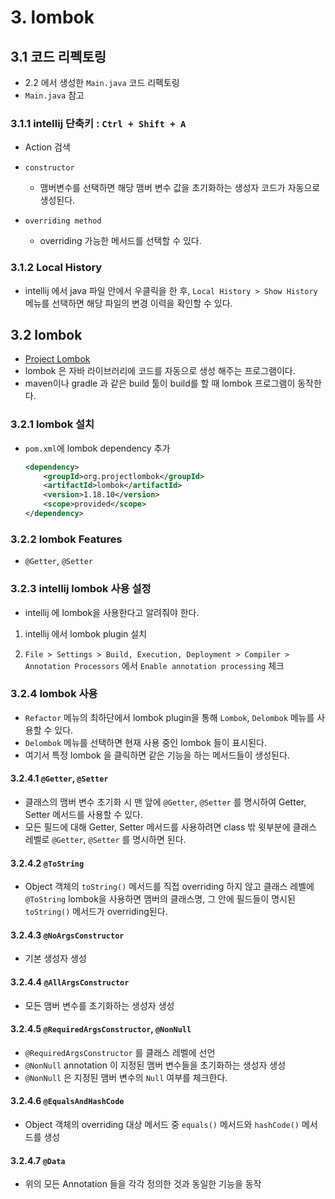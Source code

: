 # 3. lombok

## 3.1 코드 리펙토링

- 2.2 에서 생성한 `Main.java` 코드 리펙토링
- `Main.java` 참고



### 3.1.1 intellij 단축키 : `Ctrl + Shift + A`

- Action 검색
- `constructor`
  - 맴버변수를 선택하면 해당 맴버 변수 값을 초기화하는 생성자 코드가 자동으로 생성된다.

- `overriding method`
  - overriding 가능한 메서드를 선택할 수 있다.



### 3.1.2 Local History

- intellij 에서 java 파일 안에서 우클릭을 한 후, `Local History > Show History` 메뉴를 선택하면 해당 파일의 변경 이력을 확인할 수 있다.



## 3.2 lombok

- [Project Lombok](<https://projectlombok.org/>)
- lombok 은 자바 라이브러리에 코드를 자동으로 생성 해주는 프로그램이다.
- maven이나 gradle 과 같은 build 툴이 build를 할 때 lombok 프로그램이 동작한다.



### 3.2.1 lombok 설치

- `pom.xml`에 lombok dependency 추가

  ```xml
  <dependency>
      <groupId>org.projectlombok</groupId>
      <artifactId>lombok</artifactId>
      <version>1.18.10</version>
      <scope>provided</scope>
  </dependency>
  ```



### 3.2.2 lombok Features

- `@Getter`, `@Setter`



### 3.2.3 intellij lombok 사용 설정

- intellij 에 lombok을 사용한다고 알려줘야 한다.



1. intellij 에서 lombok plugin 설치

2. `File > Settings > Build, Execution, Deployment > Compiler > Annotation Processors` 에서 `Enable annotation processing` 체크



### 3.2.4 lombok 사용

- `Refactor` 메뉴의 최하단에서 lombok plugin을 통해 `Lombok`, `Delombok` 메뉴를 사용할 수 있다.
- `Delombok` 메뉴를 선택하면 현재 사용 중인 lombok 들이 표시된다. 
- 여기서 특정 lombok 을 클릭하면 같은 기능을 하는 메서드들이 생성된다.



#### 3.2.4.1  `@Getter`, `@Setter` 

- 클래스의 맴버 변수 초기화 시 맨 앞에 `@Getter`, `@Setter` 를 명시하여 Getter, Setter 메서드를 사용할 수 있다. 
- 모든 필드에 대해 Getter, Setter 메서드를 사용하려면 class 밖 윗부분에 클래스 레벨로 `@Getter`, `@Setter` 를 명시하면 된다.



#### 3.2.4.2 `@ToString`

- Object 객체의 `toString()` 메서드를 직접 overriding 하지 않고 클래스 레벨에 `@ToString` lombok을 사용하면 맴버의 클래스명, 그 안에 필드들이 명시된 `toString()` 메서드가 overriding된다.



#### 3.2.4.3 `@NoArgsConstructor`

- 기본 생성자 생성



#### 3.2.4.4 `@AllArgsConstructor`

- 모든 맴버 변수를 초기화하는 생성자 생성



#### 3.2.4.5 `@RequiredArgsConstructor`, `@NonNull`

- `@RequiredArgsConstructor` 를 클래스 레벨에 선언
- `@NonNull` annotation 이 지정된 맴버 변수들을 초기화하는 생성자 생성
- `@NonNull` 은 지정된 맴버 변수의 `Null` 여부를 체크한다.



#### 3.2.4.6 `@EqualsAndHashCode`

- Object 객체의 overriding 대상 메서드 중 `equals()` 메서드와 `hashCode()` 메서드를 생성



#### 3.2.4.7 `@Data`

- 위의 모든 Annotation 들을 각각 정의한 것과 동일한 기능을 동작